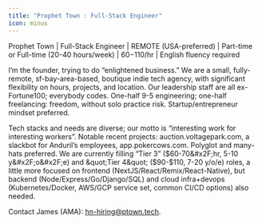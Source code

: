 ```yaml
---
title: "Prophet Town : Full-Stack Engineer"
icon: minus
---
```

Prophet Town | Full-Stack Engineer | REMOTE (USA-preferred) | Part-time or Full-time (20-40 hours&#x2F;week) | $60-$110&#x2F;hr | English fluency required

I’m the founder, trying to do “enlightened business.” We are a small, fully-remote, sf-bay-area-based, boutique indie tech agency, with significant flexibility on hours, projects, and location.  Our leadership staff are all ex-Fortune100; everybody codes.  One-half 9-5 engineering; one-half freelancing: freedom, without solo practice risk.  Startup&#x2F;entrepreneur mindset preferred.

Tech stacks and needs are diverse; our motto is “interesting work for interesting workers”.  Notable recent projects: auction.voltagepark.com, a slackbot for Anduril’s employees, app.pokercows.com.  Polyglot and many-hats preferred.  We are currently filling “Tier 3” ($60-70&#x2F;hr, 5-10 y&#x2F;o&#x2F;e) and &quot;Tier 4&quot; ($90-$110, 7-20 y&#x2F;o&#x2F;e) roles, a little more focused on frontend (NextJS&#x2F;React&#x2F;Remix&#x2F;React-Native), but backend (Node&#x2F;Express&#x2F;Go&#x2F;Django&#x2F;SQL) and cloud infra+devops (Kubernetes&#x2F;Docker, AWS&#x2F;GCP service set, common CI&#x2F;CD options) also needed.

Contact James (AMA): hn-hiring@ptown.tech.

